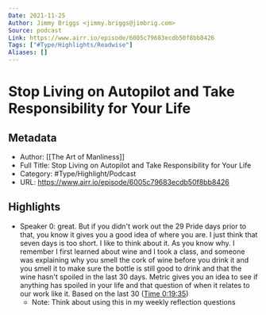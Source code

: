 ```yaml
---
Date: 2021-11-25
Author: Jimmy Briggs <jimmy.briggs@jimbrig.com>
Source: podcast
Link: https://www.airr.io/episode/6005c79683ecdb50f8bb8426
Tags: ["#Type/Highlights/Readwise"]
Aliases: []
---
```

# Stop Living on Autopilot and Take Responsibility for Your Life

## Metadata
- Author: [[The Art of Manliness]]
- Full Title: Stop Living on Autopilot and Take Responsibility for Your Life
- Category: #Type/Highlight/Podcast
- URL: https://www.airr.io/episode/6005c79683ecdb50f8bb8426

## Highlights
- Speaker 0: great. But if you didn't work out the 29 Pride days prior to that, you know it gives you a good idea of where you are. I just think that seven days is too short. I like to think about it. As you know why. I remember I first learned about wine and I took a class, and someone was explaining why you smell the cork of wine before you drink it and you smell it to make sure the bottle is still good to drink and that the wine hasn't spoiled in the last 30 days. Metric gives you an idea to see if anything has spoiled in your life and that question of when it relates to our work like it. Based on the last 30 ([Time 0:19:35](https://www.airr.io/quote/600fd17cbe59653434dab647))
    - Note: Think about using this in my weekly reflection questions
